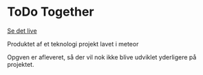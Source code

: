 # ToDo Together

[Se det live](http://todotogether.krabbelarsen.dk)

Produktet af et teknologi projekt lavet i meteor

Opgven er afleveret, så der vil nok ikke blive udviklet yderligere på projektet.
